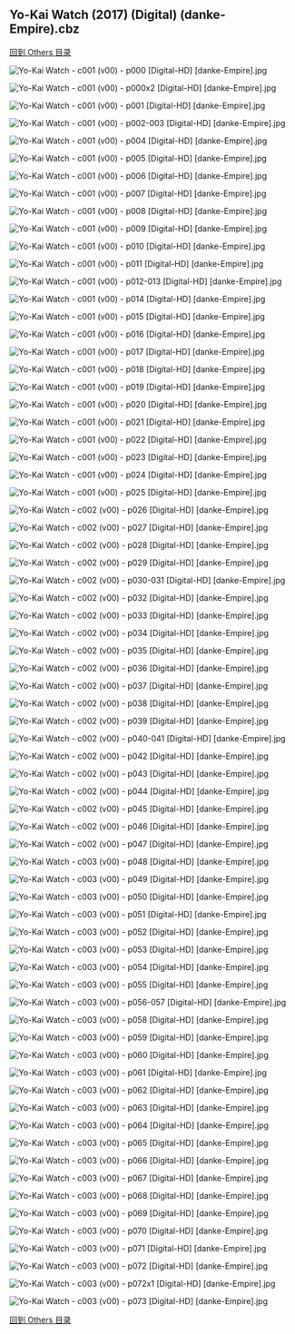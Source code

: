 ## Yo-Kai Watch (2017) (Digital) (danke-Empire).cbz


[回到 Others 目录](https://github.com/alicewish/markdown/blob/master/series/Others.md)


![Yo-Kai Watch - c001 (v00) - p000 [Digital-HD] [danke-Empire].jpg](https://wx1.sinaimg.cn/large/6a9fdecagy1fm8y8u3yntj21j82cw7wj.jpg)

![Yo-Kai Watch - c001 (v00) - p000x2 [Digital-HD] [danke-Empire].jpg](https://wx1.sinaimg.cn/large/6a9fdecagy1fm8y8xs0fzj21j82cw7g1.jpg)

![Yo-Kai Watch - c001 (v00) - p001 [Digital-HD] [danke-Empire].jpg](https://wx1.sinaimg.cn/large/6a9fdecagy1fm8y922j3hj21j82cwb29.jpg)

![Yo-Kai Watch - c001 (v00) - p002-003 [Digital-HD] [danke-Empire].jpg](https://wx1.sinaimg.cn/large/6a9fdecagy1fm8y99c09pj21kw17q4qq.jpg)

![Yo-Kai Watch - c001 (v00) - p004 [Digital-HD] [danke-Empire].jpg](https://wx1.sinaimg.cn/large/6a9fdecagy1fm8y9i5cw3j21j82cwu0x.jpg)

![Yo-Kai Watch - c001 (v00) - p005 [Digital-HD] [danke-Empire].jpg](https://wx1.sinaimg.cn/large/6a9fdecagy1fm8y9o3xasj21j82cwu0y.jpg)

![Yo-Kai Watch - c001 (v00) - p006 [Digital-HD] [danke-Empire].jpg](https://wx1.sinaimg.cn/large/6a9fdecagy1fm8y9t8m38j21j82cw4qq.jpg)

![Yo-Kai Watch - c001 (v00) - p007 [Digital-HD] [danke-Empire].jpg](https://wx1.sinaimg.cn/large/6a9fdecagy1fm8y9xx4zfj21j82cwx6p.jpg)

![Yo-Kai Watch - c001 (v00) - p008 [Digital-HD] [danke-Empire].jpg](https://wx1.sinaimg.cn/large/6a9fdecagy1fm8ya330n4j21j82cwhdu.jpg)

![Yo-Kai Watch - c001 (v00) - p009 [Digital-HD] [danke-Empire].jpg](https://wx1.sinaimg.cn/large/6a9fdecagy1fm8ya94hb2j21j82cwnpe.jpg)

![Yo-Kai Watch - c001 (v00) - p010 [Digital-HD] [danke-Empire].jpg](https://wx1.sinaimg.cn/large/6a9fdecagy1fm8yafr1nbj21j82cw1kz.jpg)

![Yo-Kai Watch - c001 (v00) - p011 [Digital-HD] [danke-Empire].jpg](https://wx1.sinaimg.cn/large/6a9fdecagy1fm8yame63bj21j82cw7wj.jpg)

![Yo-Kai Watch - c001 (v00) - p012-013 [Digital-HD] [danke-Empire].jpg](https://wx1.sinaimg.cn/large/6a9fdecagy1fm8yaug5q1j21kw17qhdw.jpg)

![Yo-Kai Watch - c001 (v00) - p014 [Digital-HD] [danke-Empire].jpg](https://wx1.sinaimg.cn/large/6a9fdecagy1fm8yb4bna0j21j82cwu0x.jpg)

![Yo-Kai Watch - c001 (v00) - p015 [Digital-HD] [danke-Empire].jpg](https://wx1.sinaimg.cn/large/6a9fdecagy1fm8yb93r1fj21j82cwx6p.jpg)

![Yo-Kai Watch - c001 (v00) - p016 [Digital-HD] [danke-Empire].jpg](https://wx1.sinaimg.cn/large/6a9fdecagy1fm8ybfdh5zj21j82cwnpe.jpg)

![Yo-Kai Watch - c001 (v00) - p017 [Digital-HD] [danke-Empire].jpg](https://wx1.sinaimg.cn/large/6a9fdecagy1fm8yby3bvzj21j82cwx6p.jpg)

![Yo-Kai Watch - c001 (v00) - p018 [Digital-HD] [danke-Empire].jpg](https://wx1.sinaimg.cn/large/6a9fdecagy1fm8yc2gva4j21j82cwqv5.jpg)

![Yo-Kai Watch - c001 (v00) - p019 [Digital-HD] [danke-Empire].jpg](https://wx1.sinaimg.cn/large/6a9fdecagy1fm8yc7xhckj21j82cwx6p.jpg)

![Yo-Kai Watch - c001 (v00) - p020 [Digital-HD] [danke-Empire].jpg](https://wx1.sinaimg.cn/large/6a9fdecagy1fm8ycd64w5j21j82cw1ky.jpg)

![Yo-Kai Watch - c001 (v00) - p021 [Digital-HD] [danke-Empire].jpg](https://wx1.sinaimg.cn/large/6a9fdecagy1fm8ycis647j21j82cwx6p.jpg)

![Yo-Kai Watch - c001 (v00) - p022 [Digital-HD] [danke-Empire].jpg](https://wx1.sinaimg.cn/large/6a9fdecagy1fm8ycoqdamj21j82cwhdu.jpg)

![Yo-Kai Watch - c001 (v00) - p023 [Digital-HD] [danke-Empire].jpg](https://wx1.sinaimg.cn/large/6a9fdecagy1fm8ycti1cqj21j82cw4qq.jpg)

![Yo-Kai Watch - c001 (v00) - p024 [Digital-HD] [danke-Empire].jpg](https://wx1.sinaimg.cn/large/6a9fdecagy1fm8ycyqk8yj21j82cw7wi.jpg)

![Yo-Kai Watch - c001 (v00) - p025 [Digital-HD] [danke-Empire].jpg](https://wx1.sinaimg.cn/large/6a9fdecagy1fm8yd29ndcj21j82cwqh5.jpg)

![Yo-Kai Watch - c002 (v00) - p026 [Digital-HD] [danke-Empire].jpg](https://wx1.sinaimg.cn/large/6a9fdecagy1fm8yd71kbxj21j82cwu0x.jpg)

![Yo-Kai Watch - c002 (v00) - p027 [Digital-HD] [danke-Empire].jpg](https://wx1.sinaimg.cn/large/6a9fdecagy1fm8ydc3yl9j21j82cwnpe.jpg)

![Yo-Kai Watch - c002 (v00) - p028 [Digital-HD] [danke-Empire].jpg](https://wx1.sinaimg.cn/large/6a9fdecagy1fm8ydiev4vj21j82cw1kz.jpg)

![Yo-Kai Watch - c002 (v00) - p029 [Digital-HD] [danke-Empire].jpg](https://wx1.sinaimg.cn/large/6a9fdecagy1fm8ydnpu8uj21j82cw7wi.jpg)

![Yo-Kai Watch - c002 (v00) - p030-031 [Digital-HD] [danke-Empire].jpg](https://wx1.sinaimg.cn/large/6a9fdecagy1fm8ydub0c7j21kw17qu0z.jpg)

![Yo-Kai Watch - c002 (v00) - p032 [Digital-HD] [danke-Empire].jpg](https://wx1.sinaimg.cn/large/6a9fdecagy1fm8ydzcjihj21j82cw7wi.jpg)

![Yo-Kai Watch - c002 (v00) - p033 [Digital-HD] [danke-Empire].jpg](https://wx1.sinaimg.cn/large/6a9fdecagy1fm8ye40qhrj21j82cwu0x.jpg)

![Yo-Kai Watch - c002 (v00) - p034 [Digital-HD] [danke-Empire].jpg](https://wx1.sinaimg.cn/large/6a9fdecagy1fm8yea5n92j21j82cw4qq.jpg)

![Yo-Kai Watch - c002 (v00) - p035 [Digital-HD] [danke-Empire].jpg](https://wx1.sinaimg.cn/large/6a9fdecagy1fm8yefo13hj21j82cw7wi.jpg)

![Yo-Kai Watch - c002 (v00) - p036 [Digital-HD] [danke-Empire].jpg](https://wx1.sinaimg.cn/large/6a9fdecagy1fm8yekykugj21j82cwe82.jpg)

![Yo-Kai Watch - c002 (v00) - p037 [Digital-HD] [danke-Empire].jpg](https://wx1.sinaimg.cn/large/6a9fdecagy1fm8yeqqrptj21j82cw4qq.jpg)

![Yo-Kai Watch - c002 (v00) - p038 [Digital-HD] [danke-Empire].jpg](https://wx1.sinaimg.cn/large/6a9fdecagy1fm8yewex4ej21j82cwe82.jpg)

![Yo-Kai Watch - c002 (v00) - p039 [Digital-HD] [danke-Empire].jpg](https://wx1.sinaimg.cn/large/6a9fdecagy1fm8yf1fdfoj21j82cw4qq.jpg)

![Yo-Kai Watch - c002 (v00) - p040-041 [Digital-HD] [danke-Empire].jpg](https://wx1.sinaimg.cn/large/6a9fdecagy1fm8yf75bu8j21kw17qe82.jpg)

![Yo-Kai Watch - c002 (v00) - p042 [Digital-HD] [danke-Empire].jpg](https://wx1.sinaimg.cn/large/6a9fdecagy1fm8yfch6uwj21j82cwb2a.jpg)

![Yo-Kai Watch - c002 (v00) - p043 [Digital-HD] [danke-Empire].jpg](https://wx1.sinaimg.cn/large/6a9fdecagy1fm8yflj965j21j82cwqv5.jpg)

![Yo-Kai Watch - c002 (v00) - p044 [Digital-HD] [danke-Empire].jpg](https://wx1.sinaimg.cn/large/6a9fdecagy1fm8yfr99auj21j82cwx6p.jpg)

![Yo-Kai Watch - c002 (v00) - p045 [Digital-HD] [danke-Empire].jpg](https://wx1.sinaimg.cn/large/6a9fdecagy1fm8yfy0qb4j21j82cwb2a.jpg)

![Yo-Kai Watch - c002 (v00) - p046 [Digital-HD] [danke-Empire].jpg](https://wx1.sinaimg.cn/large/6a9fdecagy1fm8yg3dp32j21j82cw4qq.jpg)

![Yo-Kai Watch - c002 (v00) - p047 [Digital-HD] [danke-Empire].jpg](https://wx1.sinaimg.cn/large/6a9fdecagy1fm8yg70fmdj21j82cwnbc.jpg)

![Yo-Kai Watch - c003 (v00) - p048 [Digital-HD] [danke-Empire].jpg](https://wx1.sinaimg.cn/large/6a9fdecagy1fm8ygc097zj21j82cwu0x.jpg)

![Yo-Kai Watch - c003 (v00) - p049 [Digital-HD] [danke-Empire].jpg](https://wx1.sinaimg.cn/large/6a9fdecagy1fm8ygigw2jj21j82cw1kz.jpg)

![Yo-Kai Watch - c003 (v00) - p050 [Digital-HD] [danke-Empire].jpg](https://wx1.sinaimg.cn/large/6a9fdecagy1fm8ygonfzej21j82cwhdu.jpg)

![Yo-Kai Watch - c003 (v00) - p051 [Digital-HD] [danke-Empire].jpg](https://wx1.sinaimg.cn/large/6a9fdecagy1fm8ygt66y8j21j82cw1kx.jpg)

![Yo-Kai Watch - c003 (v00) - p052 [Digital-HD] [danke-Empire].jpg](https://wx1.sinaimg.cn/large/6a9fdecagy1fm8ygy3q73j21j82cw4qq.jpg)

![Yo-Kai Watch - c003 (v00) - p053 [Digital-HD] [danke-Empire].jpg](https://wx1.sinaimg.cn/large/6a9fdecagy1fm8yh369nij21j82cw1ky.jpg)

![Yo-Kai Watch - c003 (v00) - p054 [Digital-HD] [danke-Empire].jpg](https://wx1.sinaimg.cn/large/6a9fdecagy1fm8yh88pf5j21j82cwx6p.jpg)

![Yo-Kai Watch - c003 (v00) - p055 [Digital-HD] [danke-Empire].jpg](https://wx1.sinaimg.cn/large/6a9fdecagy1fm8yhdjor7j21j82cw4qq.jpg)

![Yo-Kai Watch - c003 (v00) - p056-057 [Digital-HD] [danke-Empire].jpg](https://wx1.sinaimg.cn/large/6a9fdecagy1fm8yhkmk3oj21kw17qb2b.jpg)

![Yo-Kai Watch - c003 (v00) - p058 [Digital-HD] [danke-Empire].jpg](https://wx1.sinaimg.cn/large/6a9fdecagy1fm8yhpf5mgj21j82cwqv5.jpg)

![Yo-Kai Watch - c003 (v00) - p059 [Digital-HD] [danke-Empire].jpg](https://wx1.sinaimg.cn/large/6a9fdecagy1fm8yi2dz34j21j82cwu0y.jpg)

![Yo-Kai Watch - c003 (v00) - p060 [Digital-HD] [danke-Empire].jpg](https://wx1.sinaimg.cn/large/6a9fdecagy1fm8yi964laj21j82cwb2a.jpg)

![Yo-Kai Watch - c003 (v00) - p061 [Digital-HD] [danke-Empire].jpg](https://wx1.sinaimg.cn/large/6a9fdecagy1fm8yifnw3fj21j82cwkjm.jpg)

![Yo-Kai Watch - c003 (v00) - p062 [Digital-HD] [danke-Empire].jpg](https://wx1.sinaimg.cn/large/6a9fdecagy1fm8yikqc0sj21j82cwqv5.jpg)

![Yo-Kai Watch - c003 (v00) - p063 [Digital-HD] [danke-Empire].jpg](https://wx1.sinaimg.cn/large/6a9fdecagy1fm8yiqg8iuj21j82cw7wi.jpg)

![Yo-Kai Watch - c003 (v00) - p064 [Digital-HD] [danke-Empire].jpg](https://wx1.sinaimg.cn/large/6a9fdecagy1fm8yiynbg4j21j82cw4qq.jpg)

![Yo-Kai Watch - c003 (v00) - p065 [Digital-HD] [danke-Empire].jpg](https://wx1.sinaimg.cn/large/6a9fdecagy1fm8yj3rpxxj21j82cw1ky.jpg)

![Yo-Kai Watch - c003 (v00) - p066 [Digital-HD] [danke-Empire].jpg](https://wx1.sinaimg.cn/large/6a9fdecagy1fm8yj9254tj21j82cw1ky.jpg)

![Yo-Kai Watch - c003 (v00) - p067 [Digital-HD] [danke-Empire].jpg](https://wx1.sinaimg.cn/large/6a9fdecagy1fm8yjfy815j21j82cw1ky.jpg)

![Yo-Kai Watch - c003 (v00) - p068 [Digital-HD] [danke-Empire].jpg](https://wx1.sinaimg.cn/large/6a9fdecagy1fm8yjl3i5gj21j82cwb2a.jpg)

![Yo-Kai Watch - c003 (v00) - p069 [Digital-HD] [danke-Empire].jpg](https://wx1.sinaimg.cn/large/6a9fdecagy1fm8yjoyjizj21j82cwao8.jpg)

![Yo-Kai Watch - c003 (v00) - p070 [Digital-HD] [danke-Empire].jpg](https://wx1.sinaimg.cn/large/6a9fdecagy1fm8yjvpho5j21j82cw7wj.jpg)

![Yo-Kai Watch - c003 (v00) - p071 [Digital-HD] [danke-Empire].jpg](https://wx1.sinaimg.cn/large/6a9fdecagy1fm8yk101qyj21j82cwb2a.jpg)

![Yo-Kai Watch - c003 (v00) - p072 [Digital-HD] [danke-Empire].jpg](https://wx1.sinaimg.cn/large/6a9fdecagy1fm8yk6shcdj21j82cwhdu.jpg)

![Yo-Kai Watch - c003 (v00) - p072x1 [Digital-HD] [danke-Empire].jpg](https://wx1.sinaimg.cn/large/6a9fdecagy1fm8ykai2abj21j82cwtkj.jpg)

![Yo-Kai Watch - c003 (v00) - p073 [Digital-HD] [danke-Empire].jpg](https://wx1.sinaimg.cn/large/6a9fdecagy1fm8ykewmm4j21j82cwe81.jpg)

[回到 Others 目录](https://github.com/alicewish/markdown/blob/master/series/Others.md)

